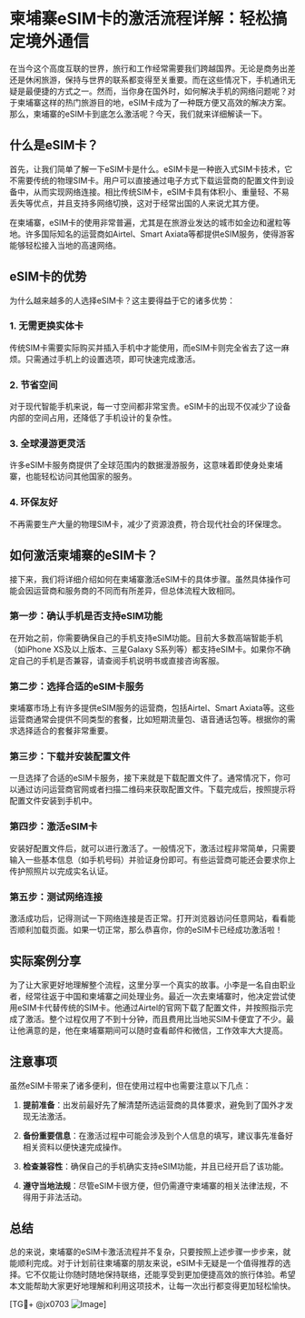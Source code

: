 # 柬埔寨eSIM卡的激活流程详解：轻松搞定境外通信

在当今这个高度互联的世界，旅行和工作经常需要我们跨越国界。无论是商务出差还是休闲旅游，保持与世界的联系都变得至关重要。而在这些情况下，手机通讯无疑是最便捷的方式之一。然而，当你身在国外时，如何解决手机的网络问题呢？对于柬埔寨这样的热门旅游目的地，eSIM卡成为了一种既方便又高效的解决方案。那么，柬埔寨的eSIM卡到底怎么激活呢？今天，我们就来详细解读一下。

## 什么是eSIM卡？

首先，让我们简单了解一下eSIM卡是什么。eSIM卡是一种嵌入式SIM卡技术，它不需要传统的物理SIM卡。用户可以直接通过电子方式下载运营商的配置文件到设备中，从而实现网络连接。相比传统SIM卡，eSIM卡具有体积小、重量轻、不易丢失等优点，并且支持多网络切换，这对于经常出国的人来说尤其方便。

在柬埔寨，eSIM卡的使用非常普遍，尤其是在旅游业发达的城市如金边和暹粒等地。许多国际知名的运营商如Airtel、Smart Axiata等都提供eSIM服务，使得游客能够轻松接入当地的高速网络。

## eSIM卡的优势

为什么越来越多的人选择eSIM卡？这主要得益于它的诸多优势：

### 1. **无需更换实体卡**
   传统SIM卡需要实际购买并插入手机中才能使用，而eSIM卡则完全省去了这一麻烦。只需通过手机上的设置选项，即可快速完成激活。

### 2. **节省空间**
   对于现代智能手机来说，每一寸空间都非常宝贵。eSIM卡的出现不仅减少了设备内部的空间占用，还降低了手机设计的复杂性。

### 3. **全球漫游更灵活**
   许多eSIM卡服务商提供了全球范围内的数据漫游服务，这意味着即使身处柬埔寨，也能轻松访问其他国家的服务。

### 4. **环保友好**
   不再需要生产大量的物理SIM卡，减少了资源浪费，符合现代社会的环保理念。

## 如何激活柬埔寨的eSIM卡？

接下来，我们将详细介绍如何在柬埔寨激活eSIM卡的具体步骤。虽然具体操作可能会因运营商和服务商的不同而有所差异，但总体流程大致相同。

### 第一步：确认手机是否支持eSIM功能

在开始之前，你需要确保自己的手机支持eSIM功能。目前大多数高端智能手机（如iPhone XS及以上版本、三星Galaxy S系列等）都支持eSIM卡。如果你不确定自己的手机是否兼容，请查阅手机说明书或直接咨询客服。

### 第二步：选择合适的eSIM卡服务

柬埔寨市场上有许多提供eSIM服务的运营商，包括Airtel、Smart Axiata等。这些运营商通常会提供不同类型的套餐，比如短期流量包、语音通话包等。根据你的需求选择适合的套餐非常重要。

### 第三步：下载并安装配置文件

一旦选择了合适的eSIM卡服务，接下来就是下载配置文件了。通常情况下，你可以通过访问运营商官网或者扫描二维码来获取配置文件。下载完成后，按照提示将配置文件安装到手机中。

### 第四步：激活eSIM卡

安装好配置文件后，就可以进行激活了。一般情况下，激活过程非常简单，只需要输入一些基本信息（如手机号码）并验证身份即可。有些运营商可能还会要求你上传护照照片以完成实名认证。

### 第五步：测试网络连接

激活成功后，记得测试一下网络连接是否正常。打开浏览器访问任意网站，看看能否顺利加载页面。如果一切正常，那么恭喜你，你的eSIM卡已经成功激活啦！

## 实际案例分享

为了让大家更好地理解整个流程，这里分享一个真实的故事。小李是一名自由职业者，经常往返于中国和柬埔寨之间处理业务。最近一次去柬埔寨时，他决定尝试使用eSIM卡代替传统的SIM卡。他通过Airtel的官网下载了配置文件，并按照指示完成了激活。整个过程仅用了不到十分钟，而且费用比当地买SIM卡便宜了不少。最让他满意的是，他在柬埔寨期间可以随时查看邮件和微信，工作效率大大提高。

## 注意事项

虽然eSIM卡带来了诸多便利，但在使用过程中也需要注意以下几点：

1. **提前准备**：出发前最好先了解清楚所选运营商的具体要求，避免到了国外才发现无法激活。
   
2. **备份重要信息**：在激活过程中可能会涉及到个人信息的填写，建议事先准备好相关资料以便快速完成操作。

3. **检查兼容性**：确保自己的手机确实支持eSIM功能，并且已经开启了该功能。

4. **遵守当地法规**：尽管eSIM卡很方便，但仍需遵守柬埔寨的相关法律法规，不得用于非法活动。

## 总结

总的来说，柬埔寨的eSIM卡激活流程并不复杂，只要按照上述步骤一步步来，就能顺利完成。对于计划前往柬埔寨的朋友来说，eSIM卡无疑是一个值得推荐的选择。它不仅能让你随时随地保持联络，还能享受到更加便捷高效的旅行体验。希望本文能帮助大家更好地理解和利用这项技术，让每一次出行都变得更加轻松愉快。

[TG💪+ @jx0703 ![Image](https://github.com/user-attachments/assets/dbca1d08-cadb-493c-b0ec-ad6f7a83f270)]